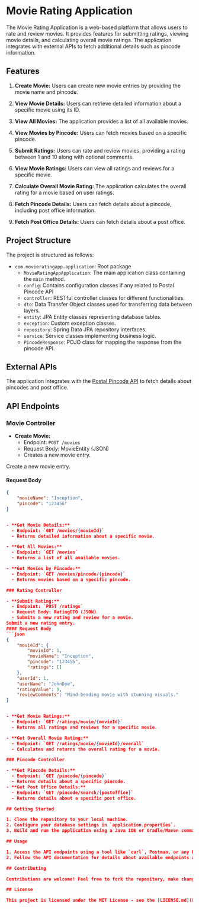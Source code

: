 # Movie Rating Application

The Movie Rating Application is a web-based platform that allows users to rate and review movies. It provides features for submitting ratings, viewing movie details, and calculating overall movie ratings. The application integrates with external APIs to fetch additional details such as pincode information.

## Features

1. **Create Movie:** Users can create new movie entries by providing the movie name and pincode.

2. **View Movie Details:** Users can retrieve detailed information about a specific movie using its ID.

3. **View All Movies:** The application provides a list of all available movies.

4. **View Movies by Pincode:** Users can fetch movies based on a specific pincode.

5. **Submit Ratings:** Users can rate and review movies, providing a rating between 1 and 10 along with optional comments.

6. **View Movie Ratings:** Users can view all ratings and reviews for a specific movie.

7. **Calculate Overall Movie Rating:** The application calculates the overall rating for a movie based on user ratings.

8. **Fetch Pincode Details:** Users can fetch details about a pincode, including post office information.

9. **Fetch Post Office Details:** Users can fetch details about a post office.

## Project Structure

The project is structured as follows:

- `com.movieratingapp.application`: Root package
    - `MovieRatingAppApplication`: The main application class containing the `main` method.
    - `config`: Contains configuration classes if any related to Postal Pincode API
    - `controller`: RESTful controller classes for different functionalities.
    - `dto`: Data Transfer Object classes used for transferring data between layers.
    - `entity`: JPA Entity classes representing database tables.
    - `exception`: Custom exception classes.
    - `repository`: Spring Data JPA repository interfaces.
    - `service`: Service classes implementing business logic.
    - `PincodeResponse`: POJO class for mapping the response from the pincode API.

## External APIs

The application integrates with the [Postal Pincode API](https://api.postalpincode.in/) to fetch details about pincodes and post office.

## API Endpoints

### Movie Controller

- **Create Movie:**
  - Endpoint: `POST /movies`
  - Request Body: MovieEntity (JSON)
  - Creates a new movie entry.

Create a new movie entry.
#### Request Body
```json
{
    "movieName": "Inception",
    "pincode": "123456"
}


- **Get Movie Details:**
  - Endpoint: `GET /movies/{movieId}`
  - Returns detailed information about a specific movie.

- **Get All Movies:**
  - Endpoint: `GET /movies`
  - Returns a list of all available movies.

- **Get Movies by Pincode:**
  - Endpoint: `GET /movies/pincode/{pincode}`
  - Returns movies based on a specific pincode.

### Rating Controller

- **Submit Rating:**
  - Endpoint: `POST /ratings`
  - Request Body: RatingDTO (JSON)
  - Submits a new rating and review for a movie.
Submit a new rating entry.
#### Request Body
```json
{
    "movieId": {
        "movieId": 1,
        "movieName": "Inception",
        "pincode": "123456",
        "ratings": []
    },
    "userId": 1,
    "userName": "JohnDoe",
    "ratingValue": 9,
    "reviewComments": "Mind-bending movie with stunning visuals."
}


- **Get Movie Ratings:**
  - Endpoint: `GET /ratings/movie/{movieId}`
  - Returns all ratings and reviews for a specific movie.

- **Get Overall Movie Rating:**
  - Endpoint: `GET /ratings/movie/{movieId}/overall`
  - Calculates and returns the overall rating for a movie.

### Pincode Controller

- **Get Pincode Details:**
  - Endpoint: `GET /pincode/{pincode}`
  - Returns details about a specific pincode.
- **Get Post Office Details:**
  - Endpoint: `GET /pincode/search/{postoffice}`
  - Returns details about a specific post office.

## Getting Started

1. Clone the repository to your local machine.
2. Configure your database settings in `application.properties`.
3. Build and run the application using a Java IDE or Gradle/Maven command.

## Usage

1. Access the API endpoints using a tool like `curl`, Postman, or any REST client.
2. Follow the API documentation for details about available endpoints and request/response structures.

## Contributing

Contributions are welcome! Feel free to fork the repository, make changes, and submit a pull request.

## License

This project is licensed under the MIT License - see the [LICENSE.md](LICENSE.md) file for details.
